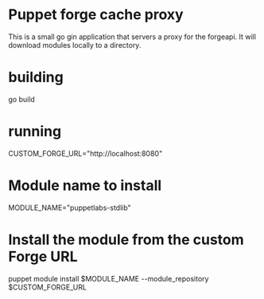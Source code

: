 # Puppet forge cache proxy

This is a small go gin application that servers a proxy for the forgeapi. It will download modules locally to a directory.


# building
go build

# running
CUSTOM_FORGE_URL="http://localhost:8080"

# Module name to install
MODULE_NAME="puppetlabs-stdlib"

# Install the module from the custom Forge URL
puppet module install $MODULE_NAME --module_repository $CUSTOM_FORGE_URL
